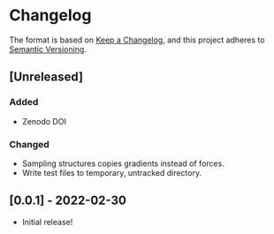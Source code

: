 # Changelog

The format is based on [Keep a Changelog](https://keepachangelog.com/en/1.0.0/), and this project adheres to [Semantic Versioning](https://semver.org/spec/v2.0.0.html).

## [Unreleased]

### Added

- Zenodo DOI

### Changed

- Sampling structures copies gradients instead of forces.
- Write test files to temporary, untracked directory.

## [0.0.1] - 2022-02-30

- Initial release!
